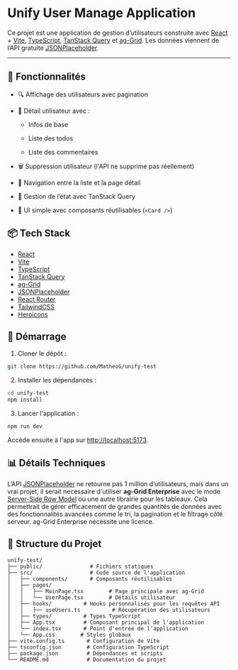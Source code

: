 # Unify User Manage Application

Ce projet est une application de gestion d’utilisateurs construite avec [React](https://fr.react.dev/) + [Vite](https://vite.dev/), [TypeScript](https://www.typescriptlang.org/), [TanStack Query](https://tanstack.com) et [ag-Grid](https://www.ag-grid.com/). Les données viennent de l’API gratuite [JSONPlaceholder](https://jsonplaceholder.typicode.com/).

---

## 🧩 Fonctionnalités

- 🔍 Affichage des utilisateurs avec pagination

- 🧑 Détail utilisateur avec :

  - Infos de base

  - Liste des todos

  - Liste des commentaires

- 🗑 Suppression utilisateur (l'API ne supprime pas réellement)

- 🧭 Navigation entre la liste et la page détail

- 🧠 Gestion de l’état avec TanStack Query

- 🎴 UI simple avec composants réutilisables (`<Card />`)

## 📦 Tech Stack

- [React](https://fr.react.dev/)
- [Vite](https://vite.dev/)
- [TypeScript](https://www.typescriptlang.org/)
- [TanStack Query](https://tanstack.com)
- [ag-Grid](https://www.ag-grid.com/)
- [JSONPlaceholder](https://jsonplaceholder.typicode.com/)
- [React Router](https://reactrouter.com/)
- [TailwindCSS](https://tailwindcss.com/)
- [Heroicons](https://heroicons.com/)

## 🚀 Démarrage

1. Cloner le dépôt :

```bash
git clone https://github.com/MatheoG/unify-test
```

2. Installer les dépendances :

```bash
cd unify-test
npm install
```

3. Lancer l'application :

```bash
npm run dev
```

Accède ensuite à l'app sur <http://localhost:5173>.

## 📊 Détails Techniques

 L’API [JSONPlaceholder](https://jsonplaceholder.typicode.com/) ne retourne pas 1 million d’utilisateurs, mais dans un vrai projet, il serait necessaire d'utiliser **ag-Grid Enterprise** avec le mode [Server-Side Row Model](https://www.ag-grid.com/react-data-grid/server-side-model/) ou une autre librairie pour les tableaux.
 Cela permettrait de gérer efficacement de grandes quantités de données avec des fonctionnalités avancées comme le tri, la pagination et le filtrage côté serveur.
 ag-Grid Enterprise nécessite une licence.

## 📂 Structure du Projet

```plaintext
unify-test/
├── public/               # Fichiers statiques
├── src/                  # Code source de l'application
│   ├── components/       # Composants réutilisables
│   ├── pages/
│   │   ├── MainPage.tsx        # Page principale avec ag-Grid
│   │   └── UserPage.tsx        # Détails utilisateur
│   ├── hooks/          # Hooks personnalisés pour les requêtes API
│   │   ├── useUsers.ts          # Récupération des utilisateurs
│   ├── types/          # Types TypeScript
│   ├── App.tsx         # Composant principal de l'application
│   └── index.tsx       # Point d'entrée de l'application
│   └── App.css        # Styles globaux
├── vite.config.ts       # Configuration de Vite
├── tsconfig.json        # Configuration TypeScript
├── package.json         # Dépendances et scripts
└── README.md            # Documentation du projet
```

